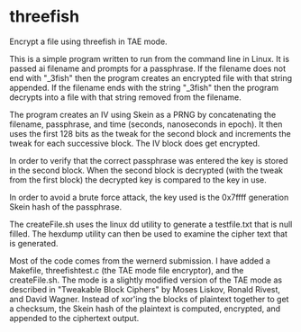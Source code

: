 threefish
=========

Encrypt a file using threefish in TAE mode.

This is a simple program written to run from the command line in Linux. It is passed ai filename and prompts for a passphrase. If the filename does not end with "_3fish" then the program creates an encrypted file with that string appended. If the filename ends with the string "_3fish" then the program decrypts into a file with that string removed from the filename.

The program creates an IV using Skein as a PRNG by concatenating the filename, passphrase, and time (seconds, nanoseconds in epoch). It then uses the first 128 bits as the tweak for the second block and increments the tweak for each successive block. The IV block does get encrypted.

In order to verify that the correct passphrase was entered the key is stored in the second block. When the second block is decrypted (with the tweak from the first block) the decrypted key is compared to the key in use.

In order to avoid a brute force attack, the key used is the 0x7ffff generation Skein hash of the passphrase.

The createFile.sh uses the linux dd utility to generate a testfile.txt that is null filled. The hexdump utility can then be used to examine the cipher text that is generated.

Most of the code comes from the wernerd submission. I have added a Makefile, threefishtest.c (the TAE mode file encryptor), and the createFile.sh. The mode is a slightly modified version of the TAE mode as described in "Tweakable Block Ciphers" by Moses Liskov, Ronald Rivest, and David Wagner. Instead of xor'ing the blocks of plaintext together to get a checksum, the Skein hash of the plaintext is computed, encrypted, and appended to the ciphertext output.

